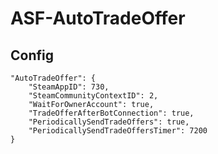 # ASF-AutoTradeOffer

## Config
```
"AutoTradeOffer": {
	"SteamAppID": 730,
 	"SteamCommunityContextID": 2,
	"WaitForOwnerAccount": true,
	"TradeOfferAfterBotConnection": true,
	"PeriodicallySendTradeOffers": true,
	"PeriodicallySendTradeOffersTimer": 7200
}
```
